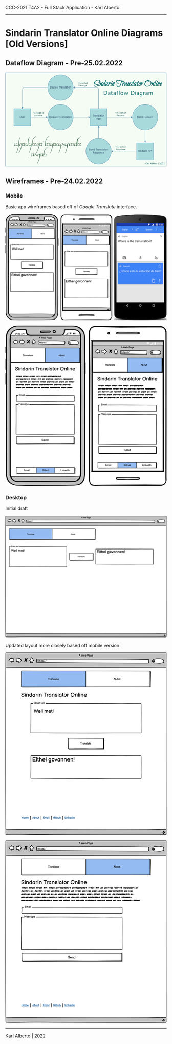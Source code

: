 CCC-2021 T4A2 - Full Stack Application - Karl Alberto

---

# Sindarin Translator Online Diagrams [Old Versions]

## Dataflow Diagram - Pre-25.02.2022

![STO Dataflow Diagram](./img/sto_dataflow_diagram.png)


## Wireframes - Pre-24.02.2022

### Mobile

Basic app wireframes based off of _Google Translate_ interface.

![STO main interface](./img/wireframes/sto_mobile_main.png)

![STO main interface](./img/wireframes/sto_mobile_about.png)


### Desktop

Initial draft

![STO main interface](./img/wireframes/sto_desktop_main.png)

Updated layout more closely based off mobile version

![STO main interface](./img/wireframes/sto_desktop_main_new.png)

![STO main interface](./img/wireframes/sto_desktop_about.png)



---

Karl Alberto | 2022